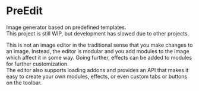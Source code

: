 # PreEdit
Image generator based on predefined templates.  
This project is still WIP, but development has slowed due to other projects.

This is not an image editor in the traditional sense that you make changes to an image.
Instead, the editor is modular and you add modules to the image which affect it in some way.
Going further, effects can be added to modules for further customization.  
The editor also supports loading addons and provides an API that makes it easy to create your own modules, effects, or even custom tabs or buttons on the toolbar.
